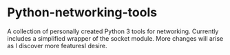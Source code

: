 # Python-networking-tools
A collection of personally created Python 3 tools for networking. Currently includes a simplified wrapper of the socket module. More changes will arise as I discover more featuresI desire.
